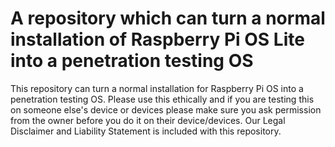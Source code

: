# A repository which can turn a normal installation of Raspberry Pi OS Lite into a penetration testing OS 

This repository can turn a normal installation for Raspberry Pi OS into a penetration testing OS. Please use this ethically and if you are testing this on someone else's device or devices please make sure you ask permission from the owner before you do it on their device/devices. Our Legal Disclaimer and Liability Statement is included with this repository.

